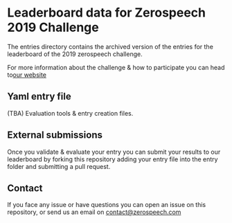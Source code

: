# Leaderboard data for Zerospeech 2019 Challenge


The entries directory contains the archived version of the entries for the leaderboard of the 2019 zerospeech challenge.

For more information about the challenge & how to participate you can head to[our website](https://zerospeech.com/tracks/2019/tasks/)


## Yaml entry file

(TBA) Evaluation tools & entry creation files.


## External submissions


Once you validate & evaluate your entry you can submit your 
results to our leaderboard by forking this repository adding your entry file into 
the entry folder and submitting a pull request.


## Contact

If you face any issue or have questions you can open an issue on this repository,
or send us an email on [contact@zerospeech.com](mailto:contact@zerospeech.com)